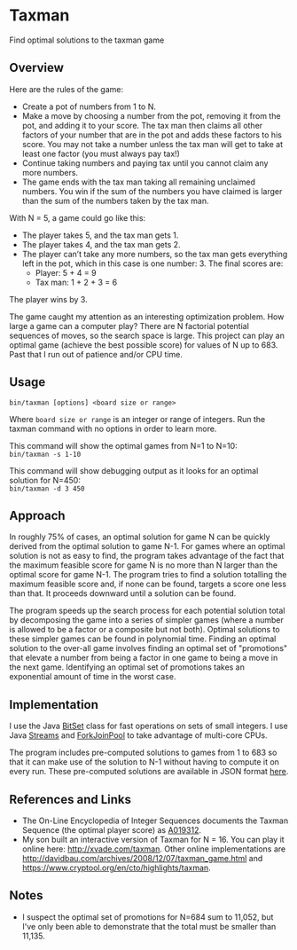 # Taxman
Find optimal solutions to the taxman game

Overview
---------------
Here are the rules of the game:
* Create a pot of numbers from 1 to N.
*	Make a move by choosing a number from the pot, removing it from the pot, and adding it to your score. The tax man
     then claims all other factors of your number that are in the pot and adds these factors to his score. You may not
     take a number unless the tax man will get to take at least one factor (you must always pay tax!)
* Continue taking numbers and paying tax until you cannot claim any more numbers.
* The game ends with the tax man taking all remaining unclaimed numbers. You win if the sum of the numbers you have
  claimed is larger than the sum of the numbers taken by the tax man.

With N = 5, a game could go like this:
* The player takes 5, and the tax man gets 1.
* The player takes 4, and the tax man gets 2.
* The player can’t take any more numbers, so the tax man gets everything left in the pot, which in this case is one
  number: 3.
The final scores are:  
  - Player: 5 + 4 = 9
  - Tax man: 1 + 2 + 3 = 6
    
The player wins by 3.

The game caught my attention as an interesting optimization problem. How large a game can a computer play? There are
N factorial potential sequences of moves, so the search space is large.  This project can play an optimal game (achieve
the best possible score) for values of N up to 683.  Past that I run out of patience and/or CPU time.

Usage
---------------
`bin/taxman [options] <board size or range>`  

Where `board size or range` is an integer or range of integers.  Run the taxman command with no options in order to
learn more.

This command will show the optimal games from N=1 to
N=10:  
    `bin/taxman -s 1-10`  

This command will show debugging output as it looks for an optimal solution for N=450:  
    `bin/taxman -d 3 450`

Approach
---------------
In roughly 75% of cases, an optimal solution for game N can be quickly derived from the optimal solution to game N-1.
For games where an optimal solution is not as easy to find, the program takes advantage of the fact that the maximum
feasible score for game N is no more than N larger than the optimal score for game N-1.  The program tries to find a
solution totalling the maximum feasible score and, if none can be found, targets a score one less than that.  It
proceeds downward until a solution can be found.

The program speeds up the search process for each potential solution total by decomposing the game into a series of simpler
games (where a number is allowed to be a factor or a composite but not both). Optimal solutions to these simpler
games can be found in polynomial time. Finding an optimal solution to the over-all game involves finding an optimal
set of "promotions" that elevate a number from being a factor in one game to being a move in the next game. Identifying
an optimal set of promotions takes an exponential amount of time in the worst case.

Implementation
---------------
I use the Java [BitSet](https://docs.oracle.com/en/java/javase/11/docs/api/java.base/java/util/BitSet.html) class for
fast operations on sets of small integers.  I use
Java [Streams](https://docs.oracle.com/en/java/javase/11/docs/api/java.base/java/util/stream/Stream.html)
and [ForkJoinPool](https://docs.oracle.com/en/java/javase/11/docs/api/java.base/java/util/concurrent/ForkJoinPool.html)
to take advantage of multi-core CPUs.

The program includes pre-computed solutions to games from 1 to 683 so that it can make use of the solution to N-1
without having to compute it on every run.  These pre-computed solutions are available in JSON format
[here](https://github.com/bvchess/taxman/blob/master/src/main/resources/optimal.json).

References and Links
---------------
- The On-Line Encyclopedia of Integer Sequences documents the Taxman Sequence (the optimal player score)
as [A019312](https://oeis.org/A019312).
- My son built an interactive version of Taxman for N = 16.  You can play it online here: <http://xvade.com/taxman>.
Other online implementations are <http://davidbau.com/archives/2008/12/07/taxman_game.html> and
<https://www.cryptool.org/en/cto/highlights/taxman>.
  
Notes
---------------
- I suspect the optimal set of promotions for N=684 sum to 11,052, but I've only been able to demonstrate that the
total must be smaller than 11,135.